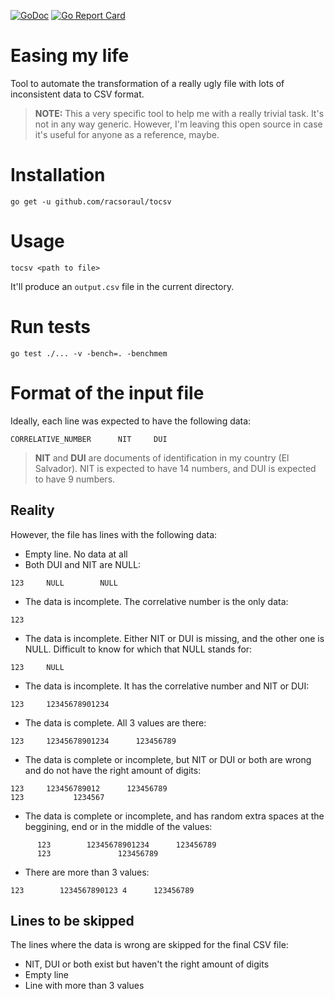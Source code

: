 [![GoDoc](https://godoc.org/github.com/racsoraul/tocsv?status.svg)](https://godoc.org/github.com/racsoraul/tocsv)
[![Go Report Card](https://goreportcard.com/badge/github.com/racsoraul/tocsv)](https://goreportcard.com/report/github.com/racsoraul/tocsv)


# Easing my life
Tool to automate the transformation of a really ugly file with lots of inconsistent data to CSV format.

> **NOTE:** This a very specific tool to help me with a really trivial task. It's not in any way generic. However, I'm leaving this open source in case it's useful for anyone as a reference, maybe.

# Installation
```
go get -u github.com/racsoraul/tocsv
```

# Usage
```
tocsv <path to file>
```

It'll produce an `output.csv` file in the current directory.

# Run tests
```
go test ./... -v -bench=. -benchmem
```

# Format of the input file

Ideally, each line was expected to have the following data:

```
CORRELATIVE_NUMBER      NIT     DUI
```
> **NIT** and **DUI** are documents of identification in my country (El Salvador). NIT is expected to have 14 numbers, and DUI is expected to have 9 numbers.

## Reality 

However, the file has lines with the following data:

- Empty line. No data at all
- Both DUI and NIT are NULL:
```
123     NULL        NULL
```
- The data is incomplete. The correlative number is the only data:
```
123
```
- The data is incomplete. Either NIT or DUI is missing, and the other one is NULL. Difficult to know for which that NULL stands for:
```
123     NULL
```
- The data is incomplete. It has the correlative number and NIT or DUI:
```
123     12345678901234
```
- The data is complete. All 3 values are there:
```
123     12345678901234      123456789
```
- The data is complete or incomplete, but NIT or DUI or both are wrong and do not have the right amount of digits:
```
123     123456789012      123456789
123           1234567
```
- The data is complete or incomplete, and has random extra spaces at the beggining, end or in the middle of the values:
```
      123        12345678901234      123456789   
      123               123456789   
```
- There are more than 3 values:
```
123        1234567890123 4      123456789   
```

## Lines to be skipped
The lines where the data is wrong are skipped for the final CSV file:
- NIT, DUI or both exist but haven't the right amount of digits
- Empty line
- Line with more than 3 values
